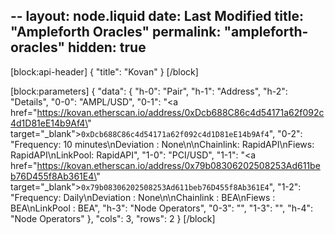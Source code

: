 --
layout: node.liquid
date: Last Modified
title: "Ampleforth Oracles"
permalink: "ampleforth-oracles"
hidden: true
---
[block:api-header]
{
  "title": "Kovan"
}
[/block]

[block:parameters]
{
  "data": {
    "h-0": "Pair",
    "h-1": "Address",
    "h-2": "Details",
    "0-0": "AMPL/USD",
    "0-1": "<a href=\"https://kovan.etherscan.io/address/0xDcb688C86c4d54171a62f092c4d1D81eE14b9Af4\" target=\"_blank\">`0xDcb688C86c4d54171a62f092c4d1D81eE14b9Af4`</a>",
    "0-2": "Frequency: 10 minutes\nDeviation : None\n\nChainlink: RapidAPI\nFiews: RapidAPI\nLinkPool: RapidAPI",
    "1-0": "PCI/USD",
    "1-1": "<a href=\"https://kovan.etherscan.io/address/0x79b08306202508253Ad611beb76D455f8Ab361E4\" target=\"_blank\">`0x79b08306202508253Ad611beb76D455f8Ab361E4`</a>",
    "1-2": "Frequency: Daily\nDeviation : None\n\nChainlink : BEA\nFiews : BEA\nLinkPool : BEA",
    "h-3": "Node Operators",
    "0-3": "",
    "1-3": "",
    "h-4": "Node Operators"
  },
  "cols": 3,
  "rows": 2
}
[/block]